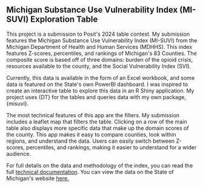 ## Michigan Substance Use Vulnerability Index (MI-SUVI) Exploration Table

This project is a submission to Posit's 2024 table contest. My submission features the Michigan Substance Use Vulnerability Index (MI-SUVI) from the Michigan Department of Health and Human Services (MDHHS). This index features Z-scores, percentiles, and rankings of Michigan's 83 Counties. The composite score is based off of three domains: burden of the opioid crisis, resources available to the county, and the Social Vulnerability Index (SVI).

Currently, this data is available in the form of an Excel workbook, and some data is featured on the State's own PowerBI dashboard. I was inspired to create an interactive table to explore this data in an R Shiny application. My project uses {DT} for the tables and queries data with my own package, {misuvi}.

The most technical features of this app are the filters. My submission includes a leaflet map that filters the table. Clicking on a row of the main table also displays more specific data that make up the domain scores of the county. This app makes it easy to compare counties, look within regions, and understand the data. Users can easily switch between Z-scores, percentiles, and rankings, making it easier to understand for a wider audience.

For full details on the data and methodology of the index, you can read the full [technical documentation](https://www.michigan.gov/opioids/-/media/Project/Websites/opioids/documents/edc32Michigan-2022-SUVI-Documentation-562024.pdf?rev=3cd9b9477c194f3fb616292157918cc2). You can view the data on the State of Michigan's website [here.](https://www.michigan.gov/opioids/category-data)
